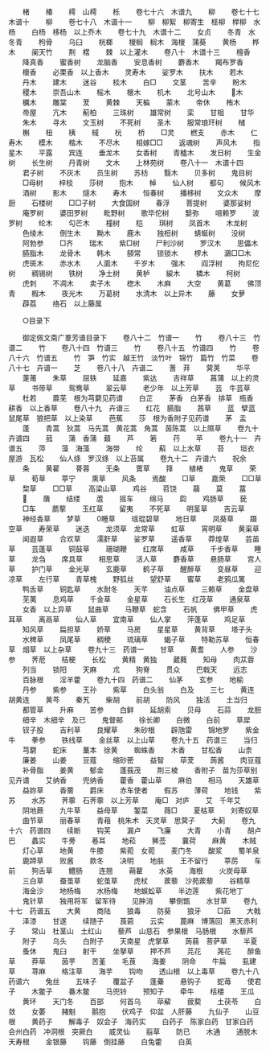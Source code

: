 <!-- { "loadSidebar": true } -->
　　楮
　　椿
　　樗　山樗
　　栎
　　卷七十六　木谱九
　　柳
　　卷七十七　木谱十
　　柳
　　卷七十八　木谱十一
　　柳　柳絮　柳寄生　柽柳　榉柳　水杨
　　白杨　栘杨　以上乔木
　　卷七十九　木谱十二
　　女贞
　　冬青　水冬青
　　枸骨
　　乌臼
　　桄榔
　　椶榈　榈木　海椶　蒲葵
　　黄杨
　　桦木
　　阑天竹
　　荆　楛
　　棘　以上灌木
　　卷八十　木谱十三
　　檀香
　　降真香
　　蜜香树
　　龙脑香
　　安息香树
　　麝香木
　　羯布罗香
　　櫰香
　　必栗香　以上香木
　　灵寿木
　　娑罗木
　　扶木
　　若木
　　丹木
　　建木
　　迷谷
　　棪木
　　白□
　　文茎
　　苦辛
　　盼木
　　稷木
　　崇吾山木
　　榣木
　　櫰木
　　机木
　　北号山木
　　木
　　櫔木
　　雕棠
　　茇
　　黄棘
　　天楄
　　蒙木
　　帝休
　　栯木
　　帝屋
　　亢木
　　葪柏
　　三珠树
　　雄常树
　　栾
　　甘柤
　　甘华
　　朱木
　　寻木
　　文玉树
　　不死树
　　圣木
　　服常琅玕树
　　槠
　　槲
　　杻
　　桋
　　棫
　　杬
　　桥
　　□灵
　　橪支
　　赤木
　　仁寿木
　　模木
　　楷木
　　不尽木
　　柤嫁□□
　　返魂树
　　声风木
　　指星木
　　平露
　　宾连
　　垂龙木
　　女香树
　　青樝木
　　发日树
　　生金树
　　长生树
　　丹青树
　　文木
　　上林苑树
　　卷八十一　木谱十四
　　君子树
　　不灰木
　　员生树
　　苏枋
　　翳木
　　贝多树
　　鬼目树
　　□母树
　　梓棪
　　莎树
　　抱木
　　棹
　　仙人树
　　都句
　　候风木
　　酒树
　　影木
　　燧木
　　寿木
　　恒春树
　　播栘树
　　文众木
　　摩厨
　　石楼树
　　□□子树
　　大食国树
　　春浮
　　菩提树
　　婆那娑树
　　庵罗树
　　婆田罗树
　　毗野树
　　歌毕佗树
　　嫛弥
　　咀赖罗
　　波罗树
　　纶木
　　勾芒木
　　橦树
　　桤
　　琪树
　　凤首木
　　木龙树
　　色绫木
　　倒生木
　　黝木
　　鹿木
　　独梪树
　　蜻蜒树
　　没树
　　阿勃参
　　□齐
　　瑞木
　　紫□树
　　尸利沙树
　　罗汉木
　　思儡木
　　臙脂木
　　龙骨木
　　韩木
　　頟常
　　锁锁木
　　椤木
　　鸂□□木
　　虎斑木
　　赤水木
　　人面木
　　千岁木
　　强木
　　阎浮树
　　拘尼佗树
　　稠锡树
　　铁树
　　净土树
　　黄栌
　　綟木
　　橉木
　　柯树
　　虎刺
　　不凋木
　　卖子木
　　楤木
　　木麻
　　大空
　　黄葛
　　佛顶青
　　椵木
　　夜光木
　　万葛树
　　水清木　以上异木
　　藤
　　女萝
　　薜荔
　　络石　以上藤属

　　○目录下

　　御定佩文斋广羣芳谱目录下
　　卷八十二　竹谱一
　　竹
　　卷八十三　竹谱二
　　竹
　　卷八十四　竹谱三
　　竹
　　卷八十五　竹谱四
　　竹
　　卷八十六　竹谱五
　　竹　笋　竹实　越王竹　淡竹叶　锦竹　篇竹　竹菜
　　卷八十七　卉谱一
　　芝
　　卷八十八　卉谱二
　　蓍　荓
　　蓂荚
　　华平
　　萐莆
　　朱草
　　屈轶
　　延嘉
　　紫达
　　吉祥草
　　菖蒲　以上的灵草
　　书带草
　　鸳鸯草
　　翠云草
　　老少年　以上芳草
　　芸　牛芸草
　　杜若
　　蘼芜　根为芎藭见药谱
　　白芷
　　茅香　白茅香　排草　瓶香　耕香　以上香草
　　卷八十九　卉谱三
　　红花　臙脂
　　茜草
　　蓝　擘蓝　鼠尾草　狼把草　以上染草
　　芭蕉
　　莎　根为香附子见药谱
　　茅　盂
　　蓬
　　青蒿　狄蒿　马先蒿　黄花蒿　角蒿　茵陈蒿　以上隰草
　　卷九十　卉谱四
　　菰
　　蒲　香蒲　蘱
　　芦
　　箬
　　荇
　　苹
　　卷九十一　卉谱五
　　萍
　　藻　海藻
　　海带
　　纶
　　蔛　以上水草
　　苔
　　垣衣　屋游　瓦松
　　仙人绦　罗汉绦　以上苔属
　　卷九十二　卉谱六
　　祝余
　　条
　　黄雚
　　蓇蓉
　　无条
　　薲草
　　箨
　　植楮
　　鬼草
　　荣草
　　荀草
　　葶宁
　　熏草
　　风条
　　焉酸
　　□草
　　嘉荣
　　□□草
　　棃草
　　□□草
　　高梁山草
　　鸡谷
　　苕饶
　　虉
　　莫
　　葍
　　
　　藬
　　结缕
　　蔖
　　摇车
　　绵马
　　瓝
　　鸡肠草
　　莸
　　□车
　　蘮蒘
　　玉红草
　　留夷
　　不死草
　　明茎草
　　吉云草
　　神经香草
　　梦草
　　睡草
　　瑶琨碧草
　　地日草
　　凤葵草
　　蹑空草
　　寿荣草
　　迷迭
　　龙须草　龙常草
　　虹草
　　宵明草
　　黄渠草
　　闻遐草
　　合欢草
　　濡姧草
　　娑罗草
　　遥香草
　　莽煌草
　　芸苖草
　　芸蓬草
　　铜鼓草
　　珊瑚鞭
　　红席草
　　咸草
　　千步香草
　　睡草
　　龙刍
　　席具草
　　相思草
　　活人草
　　麝香草
　　悬肠草
　　宫人草
　　护门草
　　金光草
　　玄鹿草
　　鹤子草
　　醒醉草
　　变昼草
　　迎凉草
　　左行草
　　青草槐
　　野狐丝
　　望舒草
　　蜜草
　　老鸦瓜篱
　　鸭舌草
　　铜匙草
　　水耐冬
　　天芊
　　油点草
　　三赖草
　　金盘草
　　芜荑
　　息鸡草
　　千金草
　　金星草
　　石长生　红茂草
　　通泉草
　　女香　以上异草
　　鼠曲草
　　马鞭草　蛇含
　　石帆
　　佛甲草
　　虎耳草
　　离鬲草
　　仙人草
　　宜南草
　　仙人掌
　　萍蓬草
　　鸡足草
　　知风草
　　扁担草
　　娇草
　　马房
　　星星草
　　黄背草
　　塔子头
　　水稗草
　　凤尾草
　　稠稉
　　琉璃草
　　蝎子草
　　特勒苏草
　　恒春草　烟草　以上杂草
　　卷九十三　药谱一
　　甘草
　　黄耆
　　人参
　　沙参
　　荠苨
　　桔梗
　　长松
　　黄精　黄独
　　葳蕤
　　知母
　　肉苁蓉
　　列当
　　锁阳
　　天麻
　　朮
　　狗脊
　　贯众
　　巴戟天
　　远志
　　百脉根
　　淫羊藿
　　卷九十四　药谱二
　　仙茅
　　玄参
　　地榆
　　丹参
　　紫参
　　王孙
　　紫草
　　白头翁
　　白及
　　三七
　　黄连　胡黄连
　　黄芩
　　秦艽
　　柴胡
　　前胡
　　防风
　　独活
　　土当归
　　都管草
　　升麻
　　苦参
　　白鲜
　　延胡索
　　贝母
　　石蒜
　　龙胆
　　细辛　木细辛　及已
　　鬼督邮
　　徐长卿
　　白微
　　白前
　　草犀
　　钗子股
　　吉利草
　　良耀草
　　朱砂根
　　辟虺雷
　　锦地罗
　　紫金牛
　　拳参
　　铁线草
　　金丝草　以上山草
　　卷九十五　药谱三
　　当归
　　芎藭
　　蛇床
　　藳本　徐黄
　　蜘蛛香
　　木香
　　甘松香
　　山柰
　　廉姜
　　山姜
　　豆蔻
　　缩砂蔤
　　益智
　　荜茇
　　蒟酱
　　肉豆蔻
　　补骨脂
　　姜黄
　　郁金
　　蓬莪茂
　　荆三棱
　　香附子　苗为莎草别见卉谱
　　艾纳香
　　兜纳香
　　藿香　藿山草
　　麻伯
　　相马
　　天雄草
　　益妳草
　　香薷
　　爵床
　　赤车使者
　　假苏
　　薄荷
　　地钱
　　紫苏
　　水苏
　　荠薴　石荠薴　以上芳草
　　庵□　对庐
　　艾　千年艾
　　阴地蕨
　　九牛草
　　益母草
　　錾菜
　　薇□
　　夏枯草
　　刘寄奴草
　　曲节草
　　丽春草
　　青葙　桃朱术　天灵草　思蓂子
　　大蓟
　　卷九十六　药谱四
　　续断
　　钩芺
　　漏卢
　　飞廉
　　大青
　　小青
　　胡卢巴
　　蠡实
　　牛蒡
　　菤耳
　　地菘
　　豨莶
　　蘘荷
　　麻黄
　　木贼
　　灯心草
　　地黄
　　牛膝
　　紫菀　女菀
　　麦门冬
　　酸浆
　　蜀羊泉
　　鹿蹄草
　　败酱
　　款冬
　　决明
　　地肤
　　王不留行
　　葶苈
　　车前
　　狗舌草
　　鳢肠
　　连翘
　　蒴藋
　　水英
　　海根
　　火炭母草
　　三白草
　　蚕茧草
　　蛇茧草
　　虎杖
　　蒺藜　沙苑蒺藜
　　谷精草
　　海金沙
　　地杨梅
　　水杨梅
　　地蜈蚣草
　　半边莲
　　紫花地丁
　　鬼针草
　　独用将军　留军待
　　见肿消
　　攀倒甑
　　水甘草
　　卷九十七　药谱五
　　大黄
　　商陆
　　狼毒
　　防葵
　　狼牙
　　□茹
　　大戟
　　泽漆
　　甘遂
　　续随子
　　莨菪
　　云实
　　蓖麻　博落回　黑天赤利子
　　常山　杜茎山　土红山
　　藜芦　山慈石　参果根　马肠根
　　水藜芦
　　附子
　　乌头
　　白附子
　　天南星　虎掌草
　　蒟蒻　菩萨草
　　半夏
　　蚤休
　　鬼臼
　　射干
　　坐拏草
　　押不芦
　　芫花
　　荛花
　　醉鱼草
　　莽草
　　茵芋
　　苦堇
　　毛茛
　　海姜
　　阴命
　　牛扁
　　虱建草
　　荨麻
　　格注草
　　海芋
　　钩吻
　　透山根　以上毒草
　　卷九十八　药谱六
　　兔丝
　　五味子
　　覆盆子
　　蓬虆
　　悬钩子
　　蛇苺
　　使君子
　　木鳖子
　　番木鳖
　　马兜铃
　　预知子
　　牵牛
　　栝楼
　　王瓜
　　黄环
　　天门冬
　　百部
　　何首乌
　　荜薢
　　菝葜
　　土茯苓
　　白敛
　　女萎
　　赭魁
　　鹅抱
　　伏鸡子　仰盆　人肝藤
　　九仙子
　　山豆根
　　黄药子
　　解毒子　奴会子　海药实
　　白药子　陈家白药　甘家白药　会州白药　冲洞根　突厥白
　　威灵仙
　　翦草
　　防已
　　木通
　　通脱木　天寿根
　　金银藤
　　钩藤　倒挂藤
　　白兔藿
　　白英

